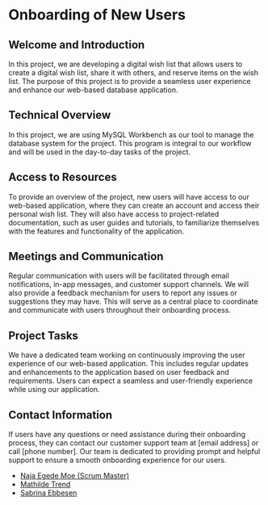 # Onboarding of New Users

## Welcome and Introduction

In this project, we are developing a digital wish list that allows users to create a digital wish list, share it with others, and reserve items on the wish list. The purpose of this project is to provide a seamless user experience and enhance our web-based database application.

## Technical Overview

In this project, we are using MySQL Workbench as our tool to manage the database system for the project. This program is integral to our workflow and will be used in the day-to-day tasks of the project.

## Access to Resources

To provide an overview of the project, new users will have access to our web-based application, where they can create an account and access their personal wish list. They will also have access to project-related documentation, such as user guides and tutorials, to familiarize themselves with the features and functionality of the application.

## Meetings and Communication

Regular communication with users will be facilitated through email notifications, in-app messages, and customer support channels. We will also provide a feedback mechanism for users to report any issues or suggestions they may have. This will serve as a central place to coordinate and communicate with users throughout their onboarding process.
 
## Project Tasks

We have a dedicated team working on continuously improving the user experience of our web-based application. This includes regular updates and enhancements to the application based on user feedback and requirements. Users can expect a seamless and user-friendly experience while using our application.

## Contact Information

If users have any questions or need assistance during their onboarding process, they can contact our customer support team at [email address] or call [phone number]. Our team is dedicated to providing prompt and helpful support to ensure a smooth onboarding experience for our users.

- <a href="https://github.com/najamoe">Naja Egede Moe (Scrum Master) </a>
- <a href="https://github.com/MathildeTrendy">Mathilde Trend</a>
- <a href="https://github.com/sabr5840">Sabrina Ebbesen</a>
